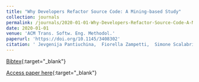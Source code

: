 ```yaml
---
title: "Why Developers Refactor Source Code: A Mining-based Study"
collection: journals
permalink: /journals/2020-01-01-Why-Developers-Refactor-Source-Code-A-Mining-based-Study
date: 2020-01-01
venue: 'ACM Trans. Softw. Eng. Methodol.'
paperurl: 'https://doi.org/10.1145/3408302'
citation: ' Jevgenija Pantiuchina,  Fiorella Zampetti,  Simone Scalabrino,  Valentina Piantadosi,  Rocco Oliveto,  Gabriele Bavota,  Massimiliano Di Penta, &quot;Why Developers Refactor Source Code: A Mining-based Study.&quot; ACM Trans. Softw. Eng. Methodol., 2020.'
---
```

[Bibtex](https://dblp.org/rec/journals/tosem/PantiuchinaZSPO20.bib){:target="_blank"}

[Access paper here](https://doi.org/10.1145/3408302){:target="_blank"}
